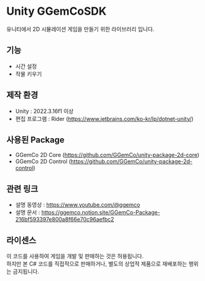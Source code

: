 # Unity GGemCoSDK
유니티에서 2D 시뮬레이션 게임을 만들기 위한 라이브러리 입니다.

## 기능
- 시간 설정
- 작물 키우기 

## 제작 환경
- Unity : 2022.3.16f1 이상
- 편집 프로그램 : Rider (https://www.jetbrains.com/ko-kr/lp/dotnet-unity/)

## 사용된 Package
- GGemCo 2D Core (https://github.com/GGemCo/unity-package-2d-core)
- GGemCo 2D Control (https://github.com/GGemCo/unity-package-2d-control)

## 관련 링크
- 설명 동영상 : https://www.youtube.com/@ggemco
- 설명 문서 : https://ggemco.notion.site/GGemCo-Package-216bf593397e800a8f66e70c96aefbc2

## 라이센스
이 코드를 사용하여 게임을 개발 및 판매하는 것은 허용됩니다.<br>
하지만 본 C# 코드를 직접적으로 판매하거나, 별도의 상업적 제품으로 재배포하는 행위는 금지됩니다.
